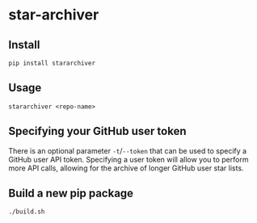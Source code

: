 # star-archiver

## Install

    pip install stararchiver

## Usage

    stararchiver <repo-name>

## Specifying your GitHub user token

There is an optional parameter `-t`/`--token` that can be used to specify a GitHub user API token. Specifying a user token will allow you to perform more API calls, allowing for the archive of longer GitHub user star lists.

## Build a new pip package

    ./build.sh
